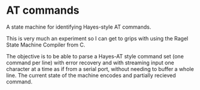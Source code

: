 # AT commands

A state machine for identifying Hayes-style AT commands.

This is very much an experiment so I can get to grips with using the Ragel State Machine Compiler
from C.

The objective is to be able to parse a Hayes-AT style command set (one command per line) with
error recovery and with streaming input one character at a time as if from a serial port,
without needing to buffer a whole line. The current state of the machine encodes and partially
recieved command.
